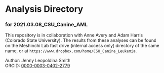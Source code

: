 # Analysis Directory 
### for 2021.03.08_CSU_Canine_AML

This repository is in collaboration with Anne Avery and Adam Harris (Colorado State University). The results from these analyses can be found on the Meshinchi Lab fast drive (internal access only) directory of the same name, or at `https://www.dropbox.com/home/CSU_Canine_Leukemia`.  


Author: Jenny Leopoldina Smith<br>
ORCID: [0000-0003-0402-2779](https://orcid.org/0000-0003-0402-2779)
<br>
